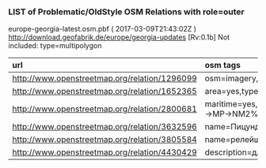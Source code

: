  
### LIST of Problematic/OldStyle OSM Relations with role=outer 
europe-georgia-latest.osm.pbf ( 2017-03-09T21:43:02Z ) http://download.geofabrik.de/europe/georgia-updates [Rv:0.1b]
Not included: type=multipolygon 
 
|  url                                      |  osm tags  
| :---------------------------------------  | :---------------------------
| http://www.openstreetmap.org/relation/1296099 | osm=imagery,note=Hires%20%coverage%20%of%20%Bing%20%imagery%20%in%20%Turkey,type=osm,source=Bing,imagery=aerial,
| http://www.openstreetmap.org/relation/1652365 | area=yes,type=multipolygon,
| http://www.openstreetmap.org/relation/2800681 | maritime=yes,name=морская%20%территория%20%Краснодарского%20%края,name:de=Seegebiet%20%der%20%Region%20%Krasnodar,name:pl=teryterium%20%morskie%20%Krasnodarskiego%20%kraju,note=assists%20%in%20%OSM->MP->NM2%20%conversion,type=multipolygon,
| http://www.openstreetmap.org/relation/3632596 | name=Пицундский%20%заповедник,type=multipolygon,
| http://www.openstreetmap.org/relation/3805584 | name=релейшен%20%для%20%роутингового%20%слоя%20%в%20%Навителе,type=multipolygon,
| http://www.openstreetmap.org/relation/4430429 | description=для%20%конвертации%20%в%20%Навител,description:en=fon%20%Navirel%20%Converter,type=multipolygon,
 
